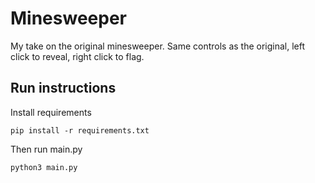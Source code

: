 # Minesweeper

My take on the original minesweeper. Same controls as the original, left click to reveal, right click to flag.

## Run instructions
Install requirements
````
pip install -r requirements.txt
````
Then run main.py
````
python3 main.py
```` 
